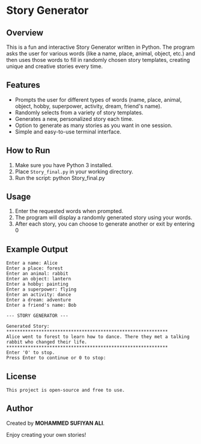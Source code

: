 # Story Generator

## Overview
This is a fun and interactive Story Generator written in Python. The program asks the user for various words (like a name, place, animal, object, etc.) and then uses those words to fill in randomly chosen story templates, creating unique and creative stories every time.

## Features
- Prompts the user for different types of words (name, place, animal, object, hobby, superpower, activity, dream, friend's name).
- Randomly selects from a variety of story templates.
- Generates a new, personalized story each time.
- Option to generate as many stories as you want in one session.
- Simple and easy-to-use terminal interface.

## How to Run

1. Make sure you have Python 3 installed.
2. Place `Story_final.py` in your working directory.
3. Run the script:
    python Story_final.py

## Usage
1. Enter the requested words when prompted.
2. The program will display a randomly generated story using your words.
3. After each story, you can choose to generate another or exit by entering 0

## Example Output
    Enter a name: Alice
    Enter a place: forest
    Enter an animal: rabbit
    Enter an object: lantern
    Enter a hobby: painting
    Enter a superpower: flying
    Enter an activity: dance
    Enter a dream: adventure
    Enter a friend's name: Bob

    --- STORY GENERATOR ---

    Generated Story:
    ************************************************************
    Alice went to forest to learn how to dance. There they met a talking rabbit who changed their life.
    ************************************************************
    Enter '0' to stop.
    Press Enter to continue or 0 to stop:

## License
    This project is open-source and free to use.

## Author
Created by **MOHAMMED SUFIYAN ALI**.

Enjoy creating your own stories!